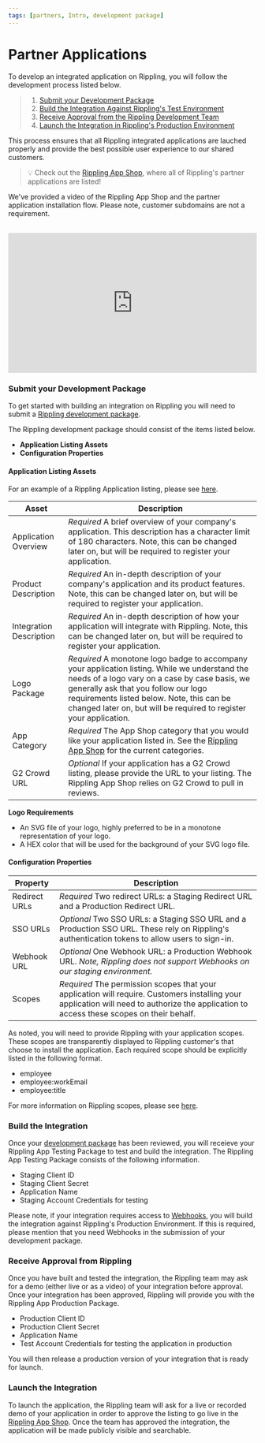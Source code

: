 ```yaml
---
tags: [partners, Intro, development package]
---
```


# Partner Applications

To develop an integrated application on Rippling, you will follow the development process listed below.

<!-- theme: success -->

> 1. [Submit your Development Package](#submit-your-development-package)
> 2. [Build the Integration Against Rippling's Test Environment](#build-the-integration)
> 3. [Receive Approval from the Rippling Development Team](#receive-approval-from-rippling)
> 4. [Launch the Integration in Rippling's Production Environment](#launch-the-integration)

This process ensures that all Rippling integrated applications are lauched properly and provide the best possible user experience to our shared customers.

<!-- theme: success -->

> 💡 Check out the [Rippling App Shop](https://rippling.com/app-shop), where all of Rippling's partner applications are listed!

We've provided a video of the Rippling App Shop and the partner application installation flow. Please note, customer subdomains are not a requirement.

<br />

<div style="position: relative; padding-bottom: 56.25%; height: 0;"><iframe src="https://www.loom.com/embed/734f18e6225c46229cb74d4cacfcad45" frameborder="0" webkitallowfullscreen mozallowfullscreen allowfullscreen style="position: absolute; top: 0; left: 0; width: 100%; height: 100%;"></iframe></div>

### Submit your Development Package

To get started with building an integration on Rippling you will need to submit a [Rippling development package](https://developer.rippling.com/docs/rippling-api/docs/Submit/development-package.md).

The Rippling development package should consist of the items listed below.

- **Application Listing Assets**
- **Configuration Properties**

#### Application Listing Assets

For an example of a Rippling Application listing, please see [here](https://www.rippling.com/app-shop/app/slack).

| Asset                   | Description                                                                                                                                                                                                                                                                                               |
| ----------------------- | --------------------------------------------------------------------------------------------------------------------------------------------------------------------------------------------------------------------------------------------------------------------------------------------------------- |
| Application Overview    | _Required_ A brief overview of your company's application. This description has a character limit of 180 characters. Note, this can be changed later on, but will be required to register your application.                                                                                               |
| Product Description     | _Required_ An in-depth description of your company's application and its product features. Note, this can be changed later on, but will be required to register your application.                                                                                                                         |
| Integration Description | _Required_ An in-depth description of how your application will integrate with Rippling. Note, this can be changed later on, but will be required to register your application.                                                                                                                           |
| Logo Package            | _Required_ A monotone logo badge to accompany your application listing. While we understand the needs of a logo vary on a case by case basis, we generally ask that you follow our logo requirements listed below. Note, this can be changed later on, but will be required to register your application. |
| App Category            | _Required_ The App Shop category that you would like your application listed in. See the [Rippling App Shop](https://rippling.com/app-shop) for the current categories.                                                                                                                                                |
| G2 Crowd URL            | _Optional_ If your application has a G2 Crowd listing, please provide the URL to your listing. The Rippling App Shop relies on G2 Crowd to pull in reviews.                                                                                                                                                |

**Logo Requirements**

- An SVG file of your logo, highly preferred to be in a monotone representation of your logo. 
- A HEX color that will be used for the background of your SVG logo file.

#### Configuration Properties

| Property      | Description                                                                                                                                                                               |
| ------------- | ----------------------------------------------------------------------------------------------------------------------------------------------------------------------------------------- |
| Redirect URLs | _Required_ Two redirect URLs: a Staging Redirect URL and a Production Redirect URL.                                                                                                       |
| SSO URLs      | _Optional_ Two SSO URLs: a Staging SSO URL and a Production SSO URL. These rely on Rippling's authentication tokens to allow users to sign-in.                                            |
| Webhook URL   | _Optional_ One Webhook URL: a Production Webhook URL. _Note, Rippling does not support Webhooks on our staging environment._                                                              |
| Scopes        | _Required_ The permission scopes that your application will require. Customers installing your application will need to authorize the application to access these scopes on their behalf. |

As noted, you will need to provide Rippling with your application scopes. These scopes are transparently displayed to Rippling customer's that choose to install the application. Each required scope should be explicitly listed in the following format.

- employee
- employee:workEmail
- employee:title

For more information on Rippling scopes, please see [here](https://developer.rippling.com/docs/rippling-api/docs/Getting-Started/e-Scopes.md).

### Build the Integration

Once your [development package](https://developer.rippling.com/docs/rippling-api/docs/Submit/development-package.md) has been reviewed, you will receieve your Rippling App Testing Package to test and build the integration. The Rippling App Testing Package consists of the following information.

- Staging Client ID
- Staging Client Secret
- Application Name
- Staging Account Credentials for testing

Please note, if your integration requires access to [Webhooks](https://developer.rippling.com/docs/rippling-api/docs/Getting-Started/h-Webhooks.md), you will build the integration against Rippling's Production Environment. If this is required, please mention that you need Webhooks in the submission of your development package.

### Receive Approval from Rippling

Once you have built and tested the integration, the Rippling team may ask for a demo (either live or as a video) of your integration before approval. Once your integration has been approved, Rippling will provide you with the Rippling App Production Package.

- Production Client ID
- Production Client Secret
- Application Name
- Test Account Credentials for testing the application in production

You will then release a production version of your integration that is ready for launch.

### Launch the Integration

To launch the application, the Rippling team will ask for a live or recorded demo of your application in order to approve the listing to go live in the [Rippling App Shop](https://www.rippling.com/app-shop). Once the team has approved the integration, the application will be made publicly visible and searchable.
